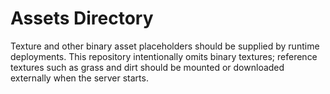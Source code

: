 # Assets Directory

Texture and other binary asset placeholders should be supplied by runtime deployments.
This repository intentionally omits binary textures; reference textures such as grass
and dirt should be mounted or downloaded externally when the server starts.
